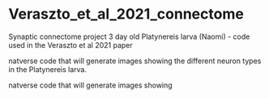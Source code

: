 # Veraszto_et_al_2021_connectome

Synaptic connectome project 3 day old Platynereis larva (Naomi) - code used in the Veraszto et al 2021 paper

natverse code that will generate images showing the different neuron types in the Platynereis larva.

natverse code that will generate images showing
